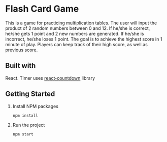 # Flash Card Game

This is a game for practicing multiplication tables. The user will input the product of 2 random numbers between 0 and 12. If he/she is correct, he/she gets 1 point and 2 new numbers are generated. If he/she is incorrect, he/she loses 1 point. The goal is to achieve the highest score in 1 minute of play. Players can keep track of their high score, as well as previous score.

## Built with

React. Timer uses [react-countdown](https://www.npmjs.com/package/react-countdown) library

## Getting Started

1. Install NPM packages
   ```sh
   npm install
   ```
2. Run the project
   ```sh
   npm start
   ```
